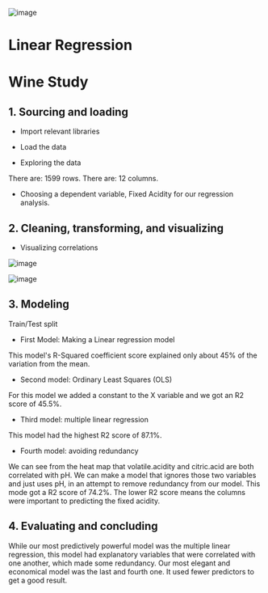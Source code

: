 ![image](https://user-images.githubusercontent.com/86930309/227042359-b1551925-9d9a-410e-93cc-f2c19b9534e1.png)

# Linear Regression
# Wine Study

## 1. Sourcing and loading

- Import relevant libraries

- Load the data

- Exploring the data

There are: 1599 rows.
There are: 12 columns.

- Choosing a dependent variable, Fixed Acidity for our regression analysis.

## 2. Cleaning, transforming, and visualizing

- Visualizing correlations

![image](https://user-images.githubusercontent.com/86930309/221759145-4096c811-7035-45ee-9604-6d717c5d5ac1.png)

![image](https://user-images.githubusercontent.com/86930309/221759205-22298928-e8d6-4b54-bc8f-b2668cc99e74.png)

## 3. Modeling

Train/Test split
- First Model: Making a Linear regression model

 This model's R-Squared coefficient score explained only about 45% of the variation from the mean.

- Second model: Ordinary Least Squares (OLS)

For this model we added a constant to the X variable and we got an R2 score of 45.5%.

- Third model: multiple linear regression

This model had the highest R2 score of 87.1%.

- Fourth model: avoiding redundancy

We can see from the heat map that volatile.acidity and citric.acid are both correlated with pH. We can make a model that ignores those two variables and just uses pH, in an attempt to remove redundancy from our model. This mode got a R2 score of 74.2%. The lower R2 score means the columns were important to predicting the fixed acidity.


## 4. Evaluating and concluding

While our most predictively powerful model was the multiple linear regression, this model had explanatory variables that were correlated with one another, which made some redundancy. Our most elegant and economical model was the last and fourth one. It used fewer predictors to get a good result.
